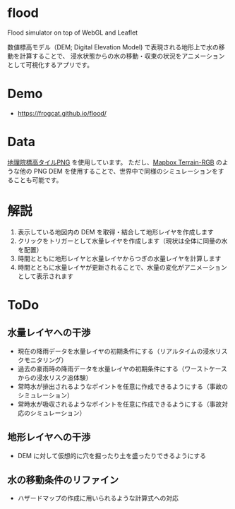 # flood

Flood simulator on top of WebGL and Leaflet

数値標高モデル（DEM; Digital Elevation Model) で表現される地形上で水の移動を計算することで、
浸水状態からの水の移動・収束の状況をアニメーションとして可視化するアプリです。

# Demo

* <https://frogcat.github.io/flood/>

# Data

[地理院標高タイルPNG](https://maps.gsi.go.jp/development/demtile.html) を使用しています。
ただし、[Mapbox Terrain-RGB](https://docs.mapbox.com/help/troubleshooting/access-elevation-data/) のような他の PNG DEM を使用することで、世界中で同様のシミュレーションをすることも可能です。

# 解説

1. 表示している地図内の DEM を取得・結合して地形レイヤを作成します
2. クリックをトリガーとして水量レイヤを作成します（現状は全体に同量の水を配置）
3. 時間とともに地形レイヤと水量レイヤからつぎの水量レイヤを計算します
4. 時間とともに水量レイヤが更新されることで、水量の変化がアニメーションとして表示されます


# ToDo 

## 水量レイヤへの干渉

- 現在の降雨データを水量レイヤの初期条件にする（リアルタイムの浸水リスクモニタリング）
- 過去の豪雨時の降雨データを水量レイヤの初期条件にする（ワーストケースからの浸水リスク追体験）
- 常時水が排出されるようなポイントを任意に作成できるようにする（事故のシミュレーション）
- 常時水が吸収されるようなポイントを任意に作成できるようにする（事故対応のシミュレーション）

## 地形レイヤへの干渉

- DEM に対して仮想的に穴を掘ったり土を盛ったりできるようにする


## 水の移動条件のリファイン

- ハザードマップの作成に用いられるような計算式への対応
